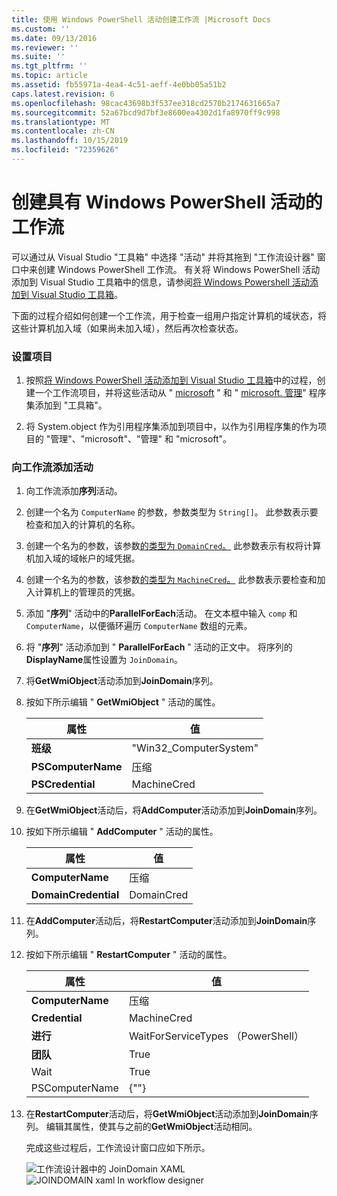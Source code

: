 ```yaml
---
title: 使用 Windows PowerShell 活动创建工作流 |Microsoft Docs
ms.custom: ''
ms.date: 09/13/2016
ms.reviewer: ''
ms.suite: ''
ms.tgt_pltfrm: ''
ms.topic: article
ms.assetid: fb55971a-4ea4-4c51-aeff-4e0bb05a51b2
caps.latest.revision: 6
ms.openlocfilehash: 98cac43698b3f537ee318cd2570b2174631665a7
ms.sourcegitcommit: 52a67bcd9d7bf3e8600ea4302d1fa8970ff9c998
ms.translationtype: MT
ms.contentlocale: zh-CN
ms.lasthandoff: 10/15/2019
ms.locfileid: "72359626"
---
```

# <a name="creating-a-workflow-with-windows-powershell-activities"></a>创建具有 Windows PowerShell 活动的工作流

可以通过从 Visual Studio "工具箱" 中选择 "活动" 并将其拖到 "工作流设计器" 窗口中来创建 Windows PowerShell 工作流。 有关将 Windows PowerShell 活动添加到 Visual Studio 工具箱中的信息，请参阅[将 Windows Powershell 活动添加到 Visual Studio 工具箱](./adding-windows-powershell-activities-to-the-visual-studio-toolbox.md)。

下面的过程介绍如何创建一个工作流，用于检查一组用户指定计算机的域状态，将这些计算机加入域（如果尚未加入域），然后再次检查状态。

### <a name="setting-up-the-project"></a>设置项目

1. 按照[将 Windows PowerShell 活动添加到 Visual Studio 工具箱](./adding-windows-powershell-activities-to-the-visual-studio-toolbox.md)中的过程，创建一个工作流项目，并将这些活动从 " [microsoft](/dotnet/api/Microsoft.PowerShell.Activities) " 和 " [microsoft. 管理](/dotnet/api/Microsoft.PowerShell.Management.Activities)" 程序集添加到 "工具箱"。

2. 将 System.object 作为引用程序集添加到项目中，以作为引用程序集的作为项目的 "管理"、"microsoft"、"管理" 和 "microsoft"。

### <a name="adding-activities-to-the-workflow"></a>向工作流添加活动

1. 向工作流添加**序列**活动。

2. 创建一个名为 `ComputerName` 的参数，参数类型为 `String[]`。 此参数表示要检查和加入的计算机的名称。

3. 创建一个名为的参数，该参数[的类型为 `DomainCred`。](/dotnet/api/System.Management.Automation.PSCredential) 此参数表示有权将计算机加入域的域帐户的域凭据。

4. 创建一个名为的参数，该参数[的类型为 `MachineCred`。](/dotnet/api/System.Management.Automation.PSCredential) 此参数表示要检查和加入计算机上的管理员的凭据。

5. 添加 "**序列**" 活动中的**ParallelForEach**活动。 在文本框中输入 `comp` 和 `ComputerName`，以便循环遍历 `ComputerName` 数组的元素。

6. 将 "**序列**" 活动添加到 " **ParallelForEach** " 活动的正文中。 将序列的**DisplayName**属性设置为 `JoinDomain`。

7. 将**GetWmiObject**活动添加到**JoinDomain**序列。

8. 按如下所示编辑 " **GetWmiObject** " 活动的属性。

   |属性|值|
   |--------------|-----------|
   |**班级**|"Win32_ComputerSystem"|
   |**PSComputerName**|压缩|
   |**PSCredential**|MachineCred|

9. 在**GetWmiObject**活动后，将**AddComputer**活动添加到**JoinDomain**序列。

10. 按如下所示编辑 " **AddComputer** " 活动的属性。

    |属性|值|
    |--------------|-----------|
    |**ComputerName**|压缩|
    |**DomainCredential**|DomainCred|

11. 在**AddComputer**活动后，将**RestartComputer**活动添加到**JoinDomain**序列。

12. 按如下所示编辑 " **RestartComputer** " 活动的属性。

    |属性|值|
    |--------------|-----------|
    |**ComputerName**|压缩|
    |**Credential**|MachineCred|
    |**进行**|WaitForServiceTypes （PowerShell）|
    |**团队**|True|
    |Wait|True|
    |PSComputerName|{""}|

13. 在**RestartComputer**活动后，将**GetWmiObject**活动添加到**JoinDomain**序列。 编辑其属性，使其与之前的**GetWmiObject**活动相同。

    完成这些过程后，工作流设计窗口应如下所示。

    ![工作流设计器中的 JoinDomain XAML](../media/joindomainworkflow.png)
    ![JOINDOMAIN xaml In workflow designer](../media/joindomainworkflow.png "JoinDomainWorkflow")